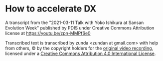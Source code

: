 # How to accelerate DX

A transcript from the "2021-03-11 Talk with Yoko Ishikura at Sansan Evolution Week" published by PDIS under Creative Commons Attribution license at https://youtu.be/zpn-MMPf6e0

Transcribed text is transcribed by zunda &lt;zundan at gmail.com&gt; with help from others, &copy; by the copyright holders for the [original video recording](https://youtu.be/zpn-MMPf6e0), licensed under a [Creative Commons Attribution 4.0 International License](http://creativecommons.org/licenses/by/4.0/).
